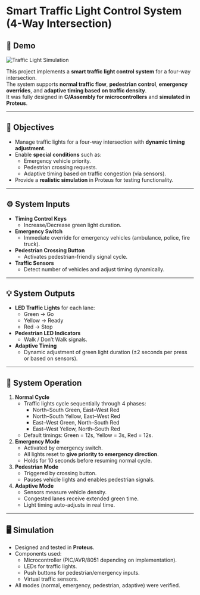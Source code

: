 # Smart Traffic Light Control System (4-Way Intersection)

## 🎥 Demo

![Traffic Light Simulation](assets/traffic_light.gif)


This project implements a **smart traffic light control system** for a four-way intersection.  
The system supports **normal traffic flow**, **pedestrian control**, **emergency overrides**, and **adaptive timing based on traffic density**.  
It was fully designed in **C/Assembly for microcontrollers** and **simulated in Proteus**.

---

## 🎯 Objectives
- Manage traffic lights for a four-way intersection with **dynamic timing adjustment**.
- Enable **special conditions** such as:
  - Emergency vehicle priority.
  - Pedestrian crossing requests.
  - Adaptive timing based on traffic congestion (via sensors).
- Provide a **realistic simulation** in Proteus for testing functionality.

---

## ⚙️ System Inputs
- **Timing Control Keys**
  - Increase/Decrease green light duration.
- **Emergency Switch**
  - Immediate override for emergency vehicles (ambulance, police, fire truck).
- **Pedestrian Crossing Button**
  - Activates pedestrian-friendly signal cycle.
- **Traffic Sensors**
  - Detect number of vehicles and adjust timing dynamically.

---

## 💡 System Outputs
- **LED Traffic Lights** for each lane:
  - Green → Go
  - Yellow → Ready
  - Red → Stop
- **Pedestrian LED Indicators**
  - Walk / Don’t Walk signals.
- **Adaptive Timing**
  - Dynamic adjustment of green light duration (±2 seconds per press or based on sensors).

---

## 🔄 System Operation
1. **Normal Cycle**
   - Traffic lights cycle sequentially through 4 phases:
     - North–South Green, East–West Red
     - North–South Yellow, East–West Red
     - East–West Green, North–South Red
     - East–West Yellow, North–South Red
   - Default timings: Green = 12s, Yellow = 3s, Red = 12s.
2. **Emergency Mode**
   - Activated by emergency switch.
   - All lights reset to **give priority to emergency direction**.
   - Holds for 10 seconds before resuming normal cycle.
3. **Pedestrian Mode**
   - Triggered by crossing button.
   - Pauses vehicle lights and enables pedestrian signals.
4. **Adaptive Mode**
   - Sensors measure vehicle density.
   - Congested lanes receive extended green time.
   - Light timing auto-adjusts in real time.

---

## 🖥️ Simulation
- Designed and tested in **Proteus**.
- Components used:
  - Microcontroller (PIC/AVR/8051 depending on implementation).
  - LEDs for traffic lights.
  - Push buttons for pedestrian/emergency inputs.
  - Virtual traffic sensors.
- All modes (normal, emergency, pedestrian, adaptive) were verified.

